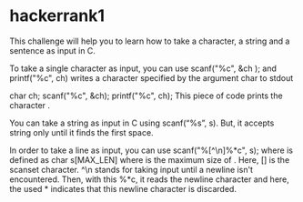 # hackerrank1
This challenge will help you to learn how to take a character, a string and a sentence as input in C.  

To take a single character  as input, you can use scanf("%c", &ch ); and printf("%c", ch) writes a character specified by the argument char to stdout

char ch;
scanf("%c", &ch);
printf("%c", ch);
This piece of code prints the character .

You can take a string as input in C using scanf(“%s”, s). But, it accepts string only until it finds the first space.

In order to take a line as input, you can use scanf("%[^\n]%*c", s); where  is defined as char s[MAX_LEN] where  is the maximum size of . Here, [] is the scanset character. ^\n stands for taking input until a newline isn't encountered. Then, with this %*c, it reads the newline character and here, the used * indicates that this newline character is discarded.
